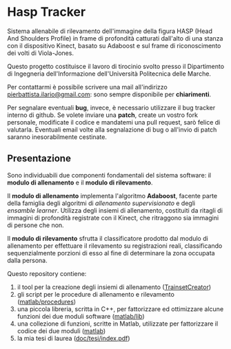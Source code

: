 # Hasp Tracker
Sistema allenabile di rilevamento dell'immagine della figura HASP (Head And Shoulders Profile) in frame di profondità catturati dall'alto di una stanza con il dispositivo Kinect, basato su Adaboost e sul frame di riconoscimento dei volti di Viola-Jones.

Questo progetto costituisce il lavoro di tirocinio svolto presso il Dipartimento di Ingegneria dell'Informazione dell'Università Politecnica delle Marche.

Per contattarmi è possibile scrivere una mail all'indirizzo <pierbattista.ilario@gmail.com>: sono sempre disponibile per **chiarimenti**.

Per segnalare eventuali **bug**, invece, è necessario utilizzare il bug tracker interno di github.
Se volete inviare una **patch**, create un vostro fork personale, modificate il codice e mandatemi una pull request, sarò felice di valutarla.
Eventuali email volte alla segnalazione di bug o all'invio di patch saranno inesorabilmente cestinate.

## Presentazione
Sono individuabili due componenti fondamentali del sistema software: il __modulo di allenamento__ e il __modulo di rilevamento__.

Il __modulo di allenamento__ implementa l'algoritmo __Adaboost__, facente parte della famiglia degli algoritmi di _allenamento supervisionato_ e degli _ensamble learner_.
Utilizza degli insiemi di allenamento, costituiti da ritagli di immagini di profondità registrate con il Kinect, che ritraggono sia immagini di persone che non.

Il __modulo di rilevamento__ sfrutta il classificatore prodotto dal modulo di allenamento per effettuare il rilevamento su registrazioni reali, classificando sequenzialmente porzioni di esso al fine di determinare la zona occupata dalla persona.

Questo repository contiene:

1. il tool per la creazione degli insiemi di allenamento ([TrainsetCreator](https://github.com/ilario-pierbattista/hasp-tracker/tree/master/TrainsetCreator))
2. gli script per le procedure di allenamento e rilevamento ([matlab/procedures](https://github.com/ilario-pierbattista/hasp-tracker/tree/master/matlab/procedures))
3. una piccola libreria, scritta in C++, per fattorizzare ed ottimizzare alcune funzioni dei due moduli software ([matlab/lib](https://github.com/ilario-pierbattista/hasp-tracker/tree/master/matlab/lib))
4. una collezione di funzioni, scritte in Matlab, utilizzate per fattorizzare il codice dei due moduli ([matlab](https://github.com/ilario-pierbattista/hasp-tracker/tree/master/matlab))
5. la mia tesi di laurea ([doc/tesi/index.pdf](https://github.com/ilario-pierbattista/hasp-tracker/tree/master/doc/tesi/index.pdf))
